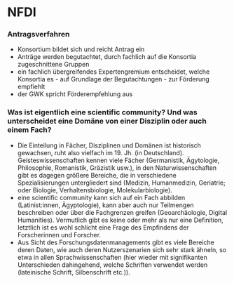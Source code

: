 # NFDI

### Antragsverfahren

* Konsortium bildet sich und reicht Antrag ein
* Anträge werden begutachtet, durch fachlich auf die Konsortia zugeschnittene Gruppen
* ein fachlich übergreifendes Expertengremium entscheidet, welche Konsortia es - auf Grundlage der Begutachtungen - zur Förderung empfiehlt
* der GWK spricht Förderempfehlung aus

### Was ist eigentlich eine scientific community? Und was unterscheidet eine Domäne von einer Disziplin oder auch einem Fach?

* Die Einteilung in Fächer, Disziplinen und Domänen ist historisch gewachsen, ruht also vielfach im 19. Jh. (in Deutschland). Geisteswissenschaften kennen viele Fächer (Germanistik, Ägytologie, Philosophie, Romanistik, Gräzistik usw.), in den Naturwissenschaften gibt es dagegen größere Bereiche, die in verschiedene Spezialisierungen untergliedert sind (Medizin, Humanmedizin, Geriatrie; oder Biologie, Verhaltensbiologie, Molekularbiologie).
* eine scientific community kann sich auf ein Fach abbilden (Latinist:innen, Ägyptologie), kann aber auch nur Teilmengen beschreiben oder über die Fachgrenzen greifen (Geoarchäologie, Digital Humanities). Vermutlich gibt es keine oder mehr als nur eine Definition, letztlich ist es wohl schlicht eine Frage des Empfindens der Forscherinnen und Forscher.
* Aus Sicht des Forschungsdatenmanagements gibt es viele Bereiche deren Daten, wie auch deren Nutzerszenarien sich sehr stark ähneln, so etwa in allen Sprachwissenschaften (hier wieder mit signifikanten Unterschieden dahingehend, welche Schriften verwendet werden (lateinische Schrift, Silbenschrift etc.)).

